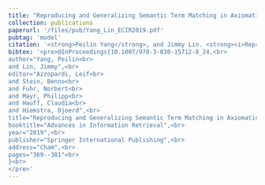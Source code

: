 ```yaml
---
title: "Reproducing and Generalizing Semantic Term Matching in Axiomatic Information Retrieval."
collection: publications
paperurl: '/files/pub/Yang_Lin_ECIR2019.pdf'
pubtag: 'model'
citation: '<strong>Peilin Yang</strong>, and Jimmy Lin. <strong><i>Reproducing and Generalizing Semantic Term Matching in Axiomatic Information Retrieval</i></strong>. In Proceedings of the 41th European Conference on Information Retrieval, Part I (<strong class="conference"><i>ECIR&#39;2019</i></strong>), pages 369-381, April 2019, Cologne, Germany.'
bibtex: '<pre>@InProceedings{10.1007/978-3-030-15712-8_24,<br>
author="Yang, Peilin<br>
and Lin, Jimmy",<br>
editor="Azzopardi, Leif<br>
and Stein, Benno<br>
and Fuhr, Norbert<br>
and Mayr, Philipp<br>
and Hauff, Claudia<br>
and Hiemstra, Djoerd",<br>
title="Reproducing and Generalizing Semantic Term Matching in Axiomatic Information Retrieval",<br>
booktitle="Advances in Information Retrieval",<br>
year="2019",<br>
publisher="Springer International Publishing",<br>
address="Cham",<br>
pages="369--381"<br>
}<br>
</pre>'
---
```

